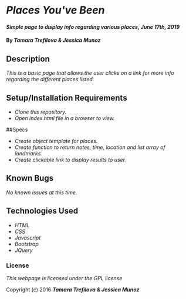 # _Places You've Been_

#### _Simple page to display info regarding various places, June 17th, 2019_

#### By _**Tamara Trefilova & Jessica Munoz**_

## Description

_This is a basic page that allows the user clicks on a link for more info regarding the different places listed._

## Setup/Installation Requirements

* _Clone this repository._
* _Open index.html file in a browser to view._

##Specs

* _Create object template for places._
* _Create function to return notes, time, location and list array of landmarks._
* _Create clickable link to display results to user._

## Known Bugs

_No known issues at this time._

## Technologies Used

* _HTML_
* _CSS_
* _Javascript_
* _Bootstrap_
* _JQuery_

### License

*This webpage is licensed under the GPL license*

Copyright (c) 2016 **_Tamara Trefilova & Jessica Munoz_**
